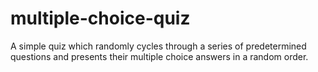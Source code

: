 # multiple-choice-quiz
A simple quiz which randomly cycles through a series of predetermined questions and presents their multiple choice answers in a random order.